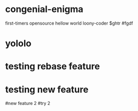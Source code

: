 # congenial-enigma
first-timers opensource
hellow world
loony-coder
$ghtr
#fgdf 
# yololo
# testing rebase feature
# testing new feature
#new feature 2
#try 2
